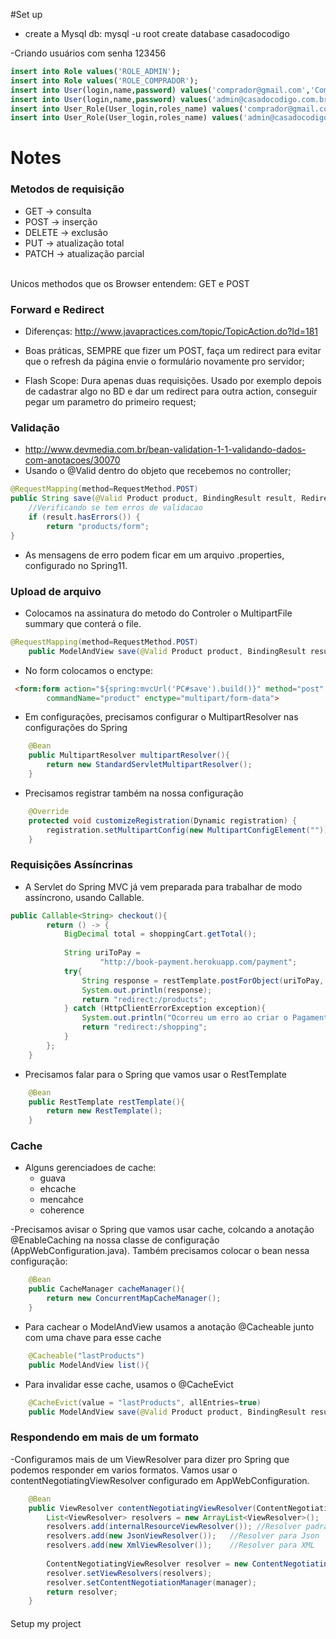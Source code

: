#Set up
 - create a Mysql db: 
 mysql -u root 
 create database casadocodigo
 
-Criando usuários com senha 123456

```SQL
insert into Role values('ROLE_ADMIN');
insert into Role values('ROLE_COMPRADOR');
insert into User(login,name,password) values('comprador@gmail.com','Comprador','$2a$10$3Qrx0rv8qSmZ8s3RlD5qE.upleP7.Qzbg5EoIAm62evEkY4c023TK');
insert into User(login,name,password) values('admin@casadocodigo.com.br','Administrador','$2a$10$3Qrx0rv8qSmZ8s3RlD5qE.upleP7.Qzbg5EoIAm62evEkY4c023TK');
insert into User_Role(User_login,roles_name) values('comprador@gmail.com','ROLE_COMPRADOR');
insert into User_Role(User_login,roles_name) values('admin@casadocodigo.com.br','ROLE_ADMIN');
```

# Notes 

### Metodos de requisição
- GET    -> consulta
- POST   -> inserção	
- DELETE -> exclusão
- PUT    -> atualização total
- PATCH  -> atualização parcial
<br>
Unicos methodos que os Browser entendem: GET e POST
 
### Forward e Redirect
- Diferenças: http://www.javapractices.com/topic/TopicAction.do?Id=181

- Boas práticas, SEMPRE que fizer um POST, faça um redirect para evitar que o refresh da página envie o formulário novamente pro servidor; 
 
- Flash Scope: Dura apenas duas requisições. Usado por exemplo depois de cadastrar algo no BD e dar um redirect para outra action, conseguir pegar um parametro do primeiro request; 
 
### Validação
- http://www.devmedia.com.br/bean-validation-1-1-validando-dados-com-anotacoes/30070
- Usando o @Valid dentro do objeto que recebemos no controller;
```java
@RequestMapping(method=RequestMethod.POST)
public String save(@Valid Product product, BindingResult result, RedirectAttributes ra){
	//Verificando se tem erros de validacao
	if (result.hasErrors()) {
		return "products/form";
}
```
- As mensagens de erro podem ficar em um arquivo .properties, configurado no Spring11.

### Upload de arquivo
- Colocamos na assinatura do metodo do Controler o MultipartFile summary que conterá o file.
```java
@RequestMapping(method=RequestMethod.POST)
	public ModelAndView save(@Valid Product product, BindingResult result, RedirectAttributes ra, MultipartFile summary){
```
 - No form colocamos o enctype:
```html 
 <form:form action="${spring:mvcUrl('PC#save').build()}" method="post"
		commandName="product" enctype="multipart/form-data">
```
 - Em configurações, precisamos configurar o MultipartResolver nas configurações do Spring
```java
	@Bean
	public MultipartResolver multipartResolver(){
		return new StandardServletMultipartResolver();
	}
```
- Precisamos registrar também na nossa configuração 
```java
	@Override
	protected void customizeRegistration(Dynamic registration) {
		registration.setMultipartConfig(new MultipartConfigElement(""));
	}
```

### Requisições Assíncrinas

- A Servlet do Spring MVC já vem preparada para trabalhar de modo assíncrono, usando Callable.
```java
public Callable<String> checkout(){
		return () -> {
			BigDecimal total = shoppingCart.getTotal();
						
			String uriToPay =
					"http://book-payment.herokuapp.com/payment";
			try{
				String response = restTemplate.postForObject(uriToPay, new PaymentData(total), String.class);
				System.out.println(response);
				return "redirect:/products";				
			} catch (HttpClientErrorException exception){
				System.out.println("Ocorreu um erro ao criar o Pagamento: " + exception.getMessage());
				return "redirect:/shopping";
			}
		};
	}
```
- Precisamos falar para o Spring que vamos usar o RestTemplate
```java
	@Bean
	public RestTemplate restTemplate(){
		return new RestTemplate();
	}
```

### Cache
- Alguns gerenciadoes de cache:
	* guava
	* ehcache
	* mencahce
	* coherence

-Precisamos avisar o Spring que vamos usar cache, colcando a anotação @EnableCaching na nossa classe de configuração (AppWebConfiguration.java). Também precisamos colocar o bean nessa configuração:
```java
	@Bean
	public CacheManager cacheManager(){
		return new ConcurrentMapCacheManager();			
	}
```

- Para cachear o ModelAndView usamos a anotação @Cacheable junto com uma chave para esse cache
```java
	@Cacheable("lastProducts")
	public ModelAndView list(){
```

- Para invalidar esse cache, usamos o @CacheEvict
```java
	@CacheEvict(value = "lastProducts", allEntries=true)
	public ModelAndView save(@Valid Product product, BindingResult result, RedirectAttributes ra, MultipartFile summary){
```
### Respondendo em mais de um formato

-Configuramos mais de um ViewResolver para dizer pro Spring que podemos responder em varios formatos. Vamos usar o contentNegotiatingViewResolver configurado em AppWebConfiguration.
```java
	@Bean
	public ViewResolver contentNegotiatingViewResolver(ContentNegotiationManager manager){
		List<ViewResolver> resolvers = new ArrayList<ViewResolver>();
		resolvers.add(internalResourceViewResolver()); //Resolver padrão JSP
		resolvers.add(new JsonViewResolver());   //Resolver para Json
		resolvers.add(new XmlViewResolver());	 //Resolver para XML
		
		ContentNegotiatingViewResolver resolver = new ContentNegotiatingViewResolver();
		resolver.setViewResolvers(resolvers);
		resolver.setContentNegotiationManager(manager);
		return resolver;
	}
```

#### 
Setup my project